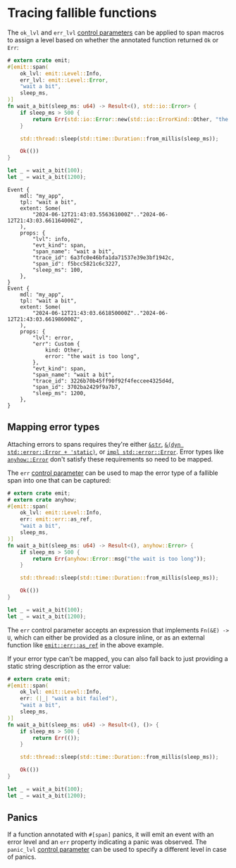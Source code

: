 # Tracing fallible functions

The `ok_lvl` and `err_lvl` [control parameters](../../reference/control-parameters.md) can be applied to span macros to assign a level based on whether the annotated function returned `Ok` or `Err`:

```rust
# extern crate emit;
#[emit::span(
    ok_lvl: emit::Level::Info,
    err_lvl: emit::Level::Error,
    "wait a bit",
    sleep_ms,
)]
fn wait_a_bit(sleep_ms: u64) -> Result<(), std::io::Error> {
    if sleep_ms > 500 {
        return Err(std::io::Error::new(std::io::ErrorKind::Other, "the wait is too long"));
    }

    std::thread::sleep(std::time::Duration::from_millis(sleep_ms));

    Ok(())
}

let _ = wait_a_bit(100);
let _ = wait_a_bit(1200);
```

```text
Event {
    mdl: "my_app",
    tpl: "wait a bit",
    extent: Some(
        "2024-06-12T21:43:03.556361000Z".."2024-06-12T21:43:03.661164000Z",
    ),
    props: {
        "lvl": info,
        "evt_kind": span,
        "span_name": "wait a bit",
        "trace_id": 6a3fc0e46bfa1da71537e39e3bf1942c,
        "span_id": f5bcc5821c6c3227,
        "sleep_ms": 100,
    },
}
Event {
    mdl: "my_app",
    tpl: "wait a bit",
    extent: Some(
        "2024-06-12T21:43:03.661850000Z".."2024-06-12T21:43:03.661986000Z",
    ),
    props: {
        "lvl": error,
        "err": Custom {
            kind: Other,
            error: "the wait is too long",
        },
        "evt_kind": span,
        "span_name": "wait a bit",
        "trace_id": 3226b70b45ff90f92f4feccee4325d4d,
        "span_id": 3702ba2429f9a7b7,
        "sleep_ms": 1200,
    },
}
```

## Mapping error types

Attaching errors to spans requires they're either [`&str`](https://doc.rust-lang.org/std/primitive.str.html), [`&(dyn std::error::Error + 'static)`](https://doc.rust-lang.org/std/error/trait.Error.html#impl-dyn+Error), or [`impl std::error::Error`](https://doc.rust-lang.org/std/error/trait.Error.html). Error types like [`anyhow::Error`](https://docs.rs/anyhow/latest/anyhow/) don't satisfy these requirements so need to be mapped.

The `err` [control parameter](../../reference/control-parameters.md) can be used to map the error type of a fallible span into one that can be captured:

```rust
# extern crate emit;
# extern crate anyhow;
#[emit::span(
    ok_lvl: emit::Level::Info,
    err: emit::err::as_ref,
    "wait a bit",
    sleep_ms,
)]
fn wait_a_bit(sleep_ms: u64) -> Result<(), anyhow::Error> {
    if sleep_ms > 500 {
        return Err(anyhow::Error::msg("the wait is too long"));
    }

    std::thread::sleep(std::time::Duration::from_millis(sleep_ms));

    Ok(())
}

let _ = wait_a_bit(100);
let _ = wait_a_bit(1200);
```

The `err` control parameter accepts an expression that implements `Fn(&E) -> U`, which can either be provided as a closure inline, or as an external function like [`emit::err::as_ref`](https://docs.rs/emit/1.11.1/emit/err/fn.as_ref.html) in the above example.

If your error type can't be mapped, you can also fall back to just providing a static string description as the error value:

```rust
# extern crate emit;
#[emit::span(
    ok_lvl: emit::Level::Info,
    err: (|_| "wait a bit failed"),
    "wait a bit",
    sleep_ms,
)]
fn wait_a_bit(sleep_ms: u64) -> Result<(), ()> {
    if sleep_ms > 500 {
        return Err(());
    }

    std::thread::sleep(std::time::Duration::from_millis(sleep_ms));

    Ok(())
}

let _ = wait_a_bit(100);
let _ = wait_a_bit(1200);
```

## Panics

If a function annotated with `#[span]` panics, it will emit an event with an error level and an `err` property indicating a panic was observed. The `panic_lvl` [control parameter](../../reference/control-parameters.md) can be used to specify a different level in case of panics.
